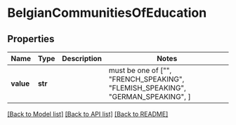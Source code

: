 # BelgianCommunitiesOfEducation


## Properties
Name | Type | Description | Notes
------------ | ------------- | ------------- | -------------
**value** | **str** |  |  must be one of ["", "FRENCH_SPEAKING", "FLEMISH_SPEAKING", "GERMAN_SPEAKING", ]

[[Back to Model list]](../README.md#documentation-for-models) [[Back to API list]](../README.md#documentation-for-api-endpoints) [[Back to README]](../README.md)


